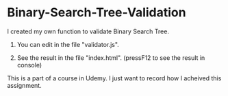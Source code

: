 # Binary-Search-Tree-Validation
I created my own function to validate Binary Search Tree.

1. You can edit in the file "validator.js".

2. See the result in the file "index.html". (pressF12 to see the result in console)

This is a part of a course in Udemy. I just want to record how I acheived this assignment.
